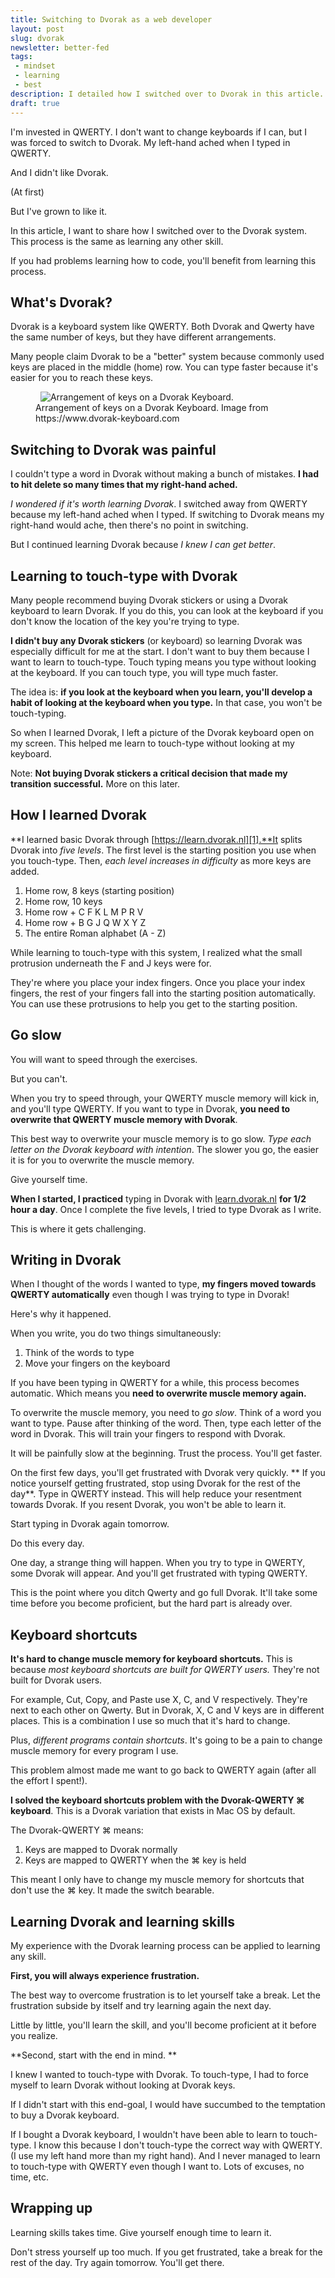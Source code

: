 ```yaml
---
title: Switching to Dvorak as a web developer
layout: post
slug: dvorak
newsletter: better-fed
tags:
 - mindset
 - learning
 - best
description: I detailed how I switched over to Dvorak in this article. You'll be able to use this process to learn any other skill you want to.
draft: true
---
```


I'm invested in QWERTY. I don't want to change keyboards if I can, but I was forced to switch to Dvorak. My left-hand ached when I typed in QWERTY.

And I didn't like Dvorak.

(At first)

But I've grown to like it.

In this article, I want to share how I switched over to the Dvorak system. This process is the same as learning any other skill.

If you had problems learning how to code, you'll benefit from learning this process.

<!-- more -->

## What's Dvorak?

Dvorak is a keyboard system like QWERTY. Both Dvorak and Qwerty have the same number of keys, but they have different arrangements.

Many people claim Dvorak to be a "better" system because commonly used keys are placed in the middle (home) row. You can type faster because it's easier for you to reach these keys.

<figure>
  <img src="/images/2018/dvorak/keyboard.png" alt="Arrangement of keys on a Dvorak Keyboard.">
  <figcaption>Arrangement of keys on a Dvorak Keyboard. Image from https://www.dvorak-keyboard.com</figcaption>
</figure>

## Switching to Dvorak was painful

I couldn't type a word in Dvorak without making a bunch of mistakes. **I had to hit delete so many times that my right-hand ached.**

*I wondered if it's worth learning Dvorak*. I switched away from QWERTY because my left-hand ached when I typed. If switching to Dvorak means my right-hand would ache, then there's no point in switching.

But I continued learning Dvorak because *I knew I can get better*.

## Learning to touch-type with Dvorak

Many people recommend buying Dvorak stickers or using a Dvorak keyboard to learn Dvorak. If you do this, you can look at the keyboard if you don't know the location of the key you're trying to type.

**I didn't buy any Dvorak stickers** (or keyboard) so learning Dvorak was especially difficult for me at the start. I don't want to buy them because I want to learn to touch-type. Touch typing means you type without looking at the keyboard. If you can touch type, you will type much faster.

The idea is: **if you look at the keyboard when you learn, you'll develop a habit of looking at the keyboard when you type.** In that case, you won't be touch-typing.

So when I learned Dvorak, I left a picture of the Dvorak keyboard open on my screen. This helped me learn to touch-type without looking at my keyboard.

Note: **Not buying Dvorak stickers a critical decision that made my transition successful.** More on this later.

## How I learned Dvorak

**I learned basic Dvorak through [https://learn.dvorak.nl][1].**It splits Dvorak into *five levels*. The first level is the starting position you use when you touch-type. Then, *each level increases in difficulty* as more keys are added.

1. Home row, 8 keys (starting position)
2. Home row, 10 keys
3. Home row + C F K L M P R V
4. Home row + B G J Q W X Y Z
5. The entire Roman alphabet (A - Z)

While learning to touch-type with this system, I realized what the small protrusion underneath the F and J keys were for.

They're where you place your index fingers. Once you place your index fingers, the rest of your fingers fall into the starting position automatically. You can use these protrusions to help you get to the starting position.

## Go slow

You will want to speed through the exercises.

But you can't.

When you try to speed through, your QWERTY muscle memory will kick in, and you'll type QWERTY. If you want to type in Dvorak, **you need to overwrite that QWERTY muscle memory with Dvorak**.

This best way to overwrite your muscle memory is to go slow. *Type each letter on the Dvorak keyboard with intention*. The slower you go, the easier it is for you to overwrite the muscle memory.

Give yourself time.

**When I started, I practiced** typing in Dvorak with [learn.dvorak.nl][2] **for 1/2 hour a day**. Once I complete the five levels, I tried to type Dvorak as I write.

This is where it gets challenging.

<div class="jsCkClone"></div>

## Writing in Dvorak

When I thought of the words I wanted to type, **my fingers moved towards QWERTY automatically** even though I was trying to type in Dvorak!

Here's why it happened.

When you write, you do two things simultaneously:

1. Think of the words to type
2. Move your fingers on the keyboard

If you have been typing in QWERTY for a while, this process becomes automatic. Which means you **need to overwrite muscle memory again.**

To overwrite the muscle memory, you need to *go slow*. Think of a word you want to type. Pause after thinking of the word. Then, type each letter of the word in Dvorak. This will train your fingers to respond with Dvorak.

It will be painfully slow at the beginning. Trust the process. You'll get faster.

On the first few days, you'll get frustrated with Dvorak very quickly. ** If you notice yourself getting frustrated, stop using Dvorak for the rest of the day**. Type in QWERTY instead. This will help reduce your resentment towards Dvorak. If you resent Dvorak, you won't be able to learn it.

Start typing in Dvorak again tomorrow.

Do this every day.

One day, a strange thing will happen. When you try to type in QWERTY, some Dvorak will appear. And you'll get frustrated with typing QWERTY.

This is the point where you ditch Qwerty and go full Dvorak. It'll take some time before you become proficient, but the hard part is already over.

## Keyboard shortcuts

**It's hard to change muscle memory for keyboard shortcuts.** This is because *most keyboard shortcuts are built for QWERTY users.* They're not built for Dvorak users.

For example, Cut, Copy, and Paste use X, C, and V respectively. They're next to each other on Qwerty. But in Dvorak, X, C and V keys are in different places. This is a combination I use so much that it's hard to change.

Plus, *different programs contain shortcuts*. It's going to be a pain to change muscle memory for every program I use.

This problem almost made me want to go back to QWERTY again (after all the effort I spent!).

**I solved the keyboard shortcuts problem with the Dvorak-QWERTY ⌘ keyboard**. This is a Dvorak variation that exists in Mac OS by default.

The Dvorak-QWERTY ⌘ means:

1. Keys are mapped to Dvorak normally
2. Keys are mapped to QWERTY when the ⌘ key is held

This meant I only have to change my muscle memory for shortcuts that don't use the ⌘ key. It made the switch bearable.

## Learning Dvorak and learning skills

My experience with the Dvorak learning process can be applied to learning any skill.

**First, you will always experience frustration.**

The best way to overcome frustration is to let yourself take a break. Let the frustration subside by itself and try learning again the next day.

Little by little, you'll learn the skill, and you'll become proficient at it before you realize.

**Second, start with the end in mind. **

I knew I wanted to touch-type with Dvorak. To touch-type, I had to force myself to learn Dvorak without looking at Dvorak keys.

If I didn't start with this end-goal, I would have succumbed to the temptation to buy a Dvorak keyboard.

If I bought a Dvorak keyboard, I wouldn't have been able to learn to touch-type. I know this because I don't touch-type the correct way with QWERTY. (I use my left hand more than my right hand). And I never managed to learn to touch-type with QWERTY even though I want to. Lots of excuses, no time, etc.

## Wrapping up

Learning skills takes time. Give yourself enough time to learn it.

Don't stress yourself up too much. If you get frustrated, take a break for the rest of the day. Try again tomorrow. You'll get there.

[1]:	https://learn.dvorak.nl
[2]:	https://learn.dvorak.nl
